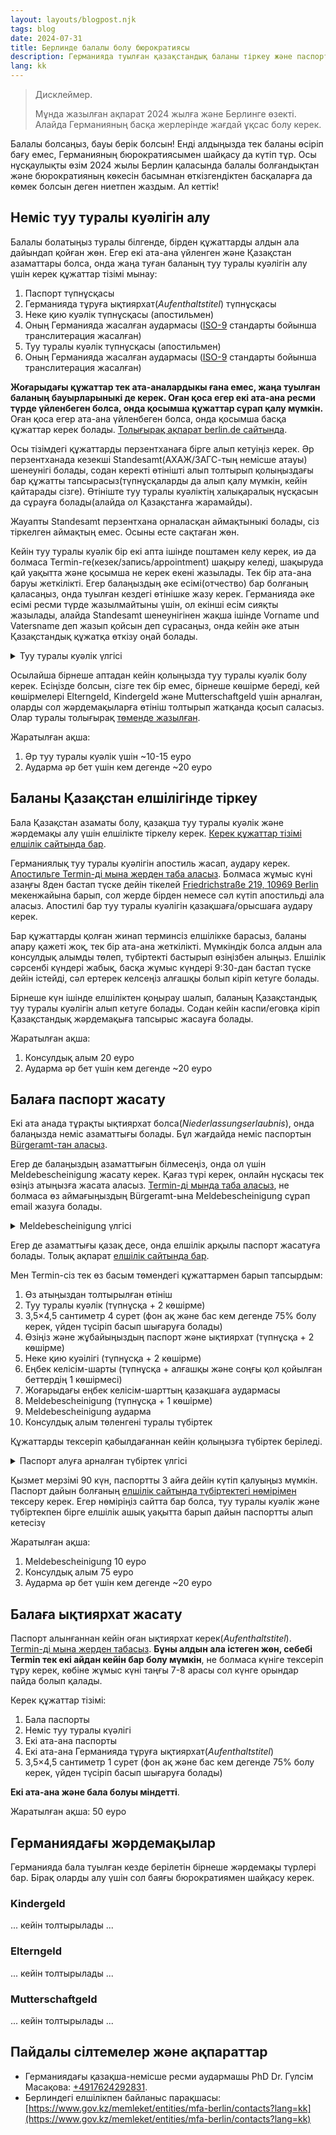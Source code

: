 ```yaml
---
layout: layouts/blogpost.njk
tags: blog
date: 2024-07-31
title: Берлинде балалы болу бюрократиясы
description: Германияда туылған қазақстандық баланы тіркеу және паспортын алу туралы нұсқаулық
lang: kk
---
```


> Дисклеймер.
>
> Мұнда жазылған ақпарат 2024 жылға және Берлинге өзекті. Алайда Германияның басқа жерлерінде жағдай ұқсас болу керек.

Балалы болсаңыз, бауы берік болсын! Енді алдыңызда тек баланы өсіріп бағу емес, Германияның бюрократиясымен шайқасу да күтіп тұр.
Осы нұсқаулықты өзім 2024 жылы Берлин қаласында балалы болғандықтан және бюрократияның көкесін басымнан өткізгендіктен басқаларға да көмек болсын деген ниетпен жаздым. Ал кеттік!

## <a name='geburtskunde-de'></a> Неміс туу туралы куәлігін алу

Балалы болатыңыз туралы білгенде, бірден құжаттарды алдын ала дайындап қойған жөн. Егер екі ата-ана үйленген және Қазақстан азаматтары болса, онда жаңа туған баланың туу туралы куәлігін алу үшін керек құжаттар тізімі мынау:

1. Паспорт түпнұсқасы
2. Германияда тұруға ықтиярхат(*Aufenthaltstitel*) түпнұсқасы
3. Неке қию куәлік түпнұсқасы (апостильмен)
4. Оның Германияда жасалған аудармасы ([ISO-9][iso9] стандарты бойынша транслитерация жасалған)
5. Туу туралы куәлік түпнұсқасы (апостильмен)
6. Оның Германияда жасалған аудармасы ([ISO-9][iso9] стандарты бойынша транслитерация жасалған)

**Жоғарыдағы құжаттар тек ата-аналардыкы ғана емес, жаңа туылған баланың бауырларыныкі де керек. Оған қоса егер екі ата-ана ресми түрде үйленбеген болса, онда қосымша құжаттар сұрап қалу мүмкін.** Оған қоса егер ата-ана үйленбеген болса, онда қосымша басқа құжаттар керек болады. [Толығырақ ақпарат berlin.de сайтында][berlin-geburtskunde].

Осы тізімдегі құжаттарды перзентханаға бірге алып кетуіңіз керек. Әр перзентханада кезекші Standesamt(АХАЖ/ЗАГС-тың немісше атауы) шенеунігі болады, содан керекті өтінішті алып толтырып қолыңыздағы бар құжатты тапсырасыз(түпнұсқаларды да алып қалу мүмкін, кейін қайтарады сізге). Өтініште туу туралы куәліктің халықаралық нұсқасын да сұрауға болады(алайда ол Қазақстанға жарамайды).

Жауапты Standesamt перзентхана орналасқан аймақтыныкі болады, сіз тіркелген аймақтың емес. Осыны есте сақтаған жөн.

Кейін туу туралы куәлік бір екі апта ішінде поштамен келу керек, иә да болмаса Termin-ге(кезек/запись/appointment) шақыру келеді, шақыруда қай уақытта және қосымша не керек екені жазылады. Тек бір ата-ана баруы жеткілікті. Егер балаңыздың әке есімі(отчество) бар болғаның қаласаңыз, онда туылған кездегі өтінішке жазу керек. Германияда әке есімі ресми түрде жазылмайтыны үшін, ол екінші есім сияқты жазылады, алайда Standesamt шенеунігінен жақша ішінде Vorname und Vatersname деп жазып қойсын деп сұрасаңыз, онда кейін әке атын Қазақстандық құжатқа өткізу оңай болады.

<details>
  <summary>Туу туралы куәлік үлгісі</summary>
  <img src='/images/geburtskunde.jpg' alt='Туу туралы куәлік үлгісінің суреті'/>
</details>

Осылайша бірнеше аптадан кейін қолыңызда туу туралы куәлік болу керек. Есіңізде болсын, сізге тек бір емес, бірнеше көшірме береді, кей көшірмелері Elterngeld, Kindergeld және Mutterschaftgeld үшін арналған, оларды сол жәрдемақыларға өтініш толтырып жатқанда қосып саласыз. Олар туралы толығырақ [төменде жазылған](#geld).

Жаратылған ақша:

1. Әр туу туралы куәлік үшін ~10-15 еуро
2. Аударма әр бет үшін кем дегенде ~20 еуро

## <a name='geburtskunde-kz'></a> Баланы Қазақстан елшілігінде тіркеу

Бала Қазақстан азаматы болу, қазақша туу туралы куәлік және жәрдемақы алу үшін елшілікте тіркелу керек. [Керек құжаттар тізімі елшілік сайтында бар][kz-botschaft-geburtskunde].

Германиялық туу туралы куәлігін апостиль жасап, аудару керек. [Апостильге Termin-ді мына жерден таба аласыз][berlin-apostille]. Болмаса жұмыс күні азаңғы 8ден бастап түске дейін тікелей [Friedrichstraße 219, 10969 Berlin](https://maps.app.goo.gl/i8wCN7pgYnifgpW87) мекенжайына барып, сол жерде бірден немесе сәл күтіп апостильді ала аласыз. Апостилі бар туу туралы куәлігін қазақшаға/орысшаға аудару керек.

Бар құжаттарды қолған жинап терминсіз елшілікке барасыз, баланы апару қажеті жоқ, тек бір ата-ана жеткілікті. Мүмкіндік болса алдын ала консулдық алымды төлеп, түбіртекті бастырып өзіңізбен алыңыз. Елшілік сәрсенбі күндері жабық, басқа жұмыс күндері 9:30-дан бастап түске дейін істейді, сәл ертерек келсеңіз алғашқы болып кіріп кетуге болады.

Бірнеше күн ішінде елшіліктен қоңырау шалып, баланың Қазақстандық туу туралы куәлігін алып кетуге болады. Содан кейін каспи/еговқа кіріп Қазақстандық жәрдемақыға тапсырыс жасауға болады.

Жаратылған ақша:

1. Консулдық алым 20 еуро
2. Аударма әр бет үшін кем дегенде ~20 еуро

## <a name='passport'></a> Балаға паспорт жасату

Екі ата анада тұрақты ықтиярхат болса(*Niederlassungserlaubnis*), онда балаңызда неміс азаматтығы болады. Бұл жағдайда неміс паспортын [Bürgeramt-тан аласыз][berlin-passport].

Егер де балаңыздың азаматтығын білмесеңіз, онда ол үшін Meldebescheinigung жасату керек. Қағаз түрі керек, онлайн нұсқасы тек өзіңіз атыңызға жасата аласыз. [Termin-ді мында таба аласыз][berlin-meldebescheinigung], не болмаса өз аймағыңыздың Bürgeramt-ына Meldebescheinigung сұрап email жазуға болады.

<details>
  <summary>Meldebescheinigung үлгісі</summary>
  <img src='/images/meldebescheinigung.jpg' alt='Meldebescheinigung үлгісі'/>
</details>

Егер де азаматтығы қазақ десе, онда елшілік арқылы паспорт жасатуға болады. Толық ақпарат [елшілік сайтында бар][kz-botschaft-passport].

Мен Termin-сіз тек өз басым төмендегі құжаттармен барып тапсырдым:

1. Өз атыңыздан толтырылған өтініш
2. Туу туралы куәлік (түпнұсқа + 2 көшірме)
3. 3,5×4,5 сантиметр 4 сурет (фон ақ және бас кем дегенде 75% болу керек, үйден түсіріп басып шығаруға болады)
4. Өзіңіз және жұбайыңыздың паспорт және ықтиярхат (түпнұсқа + 2 көшірме)
5. Неке қию куәілігі (түпнұсқа + 2 көшірме)
6. Еңбек келісім-шарты (түпнұсқа + алғашқы және соңғы қол қойылған беттердің 1 көшірмесі)
7. Жоғарыдағы еңбек келісім-шарттың қазақшаға аудармасы
8. Meldebescheinigung (түпнұсқа + 1 көшірме)
9. Meldebescheinigung аударма
10. Консулдық алым төленгені туралы түбіртек

Құжаттарды тексеріп қабылдағаннан кейін қолыңызға түбіртек беріледі.

<details>
  <summary>Паспорт алуға арналған түбіртек үлгісі</summary>
  <img src='/images/kz-passport-quittung.jpg' alt='Паспорт алуға арналған түбіртек үлгісі'/>
</details>

Қызмет мерзімі 90 күн, паспортты 3 айға дейін күтіп қалуыңыз мүмкін. Паспорт дайын болғаның [елшілік сайтында түбіртектегі нөмірімен][kz-borschaft-ready-docs] тексеру керек. Егер нөміріңіз сайтта бар болса, туу туралы куәлік және түбіртекпен бірге елшілік ашық уақытта барып дайын паспортты алып кетесізү

Жаратылған ақша:

1. Meldebescheinigung 10 еуро
2. Консулдық алым 75 еуро
3. Аударма әр бет үшін кем дегенде ~20 еуро

## <a name='permit'></a> Балаға ықтиярхат жасату

Паспорт алынғаннан кейін оған ықтиярхат керек(*Aufenthaltstitel*). [Termin-ді мына жерден табасыз][berlin-permit]. **Бұны алдын ала істеген жөн, себебі Termin тек екі айдан кейін бар болу мүмкін**, не болмаса күніге тексеріп тұру керек, көбіне жұмыс күні таңғы 7-8 арасы сол күнге орындар пайда болып қалады.

Керек құжаттар тізімі:

1. Бала паспорты
2. Неміс туу туралы күәлігі
3. Екі ата-ана паспорты
4. Екі ата-ана Германияда тұруға ықтиярхат(*Aufenthaltstitel*)
5. 3,5×4,5 сантиметр 1 сурет (фон ақ және бас кем дегенде 75% болу керек, үйден түсіріп басып шығаруға болады)

**Екі ата-ана және бала болуы міндетті**.

Жаратылған ақша: 50 еуро

## <a name='geld'></a> Германиядағы жәрдемақылар

Германияда бала туылған кезде берілетін бірнеше жәрдемақы түрлері бар. Бірақ оларды алу үшін сол баяғы бюрократиямен шайқасу керек.

### Kindergeld

... кейін толтырылады ...

### Elterngeld

... кейін толтырылады ...

### Mutterschaftgeld

... кейін толтырылады ...

## Пайдалы сілтемелер және ақпараттар

- Германиядағы қазақша-немісше ресми аудармашы PhD Dr. Гүлсім Масақова: [+4917624292831](https://wa.me/4917624292831).
- Берлиндегі елшілікпен байланыс парақшасы: [https://www.gov.kz/memleket/entities/mfa-berlin/contacts?lang=kk](https://www.gov.kz/memleket/entities/mfa-berlin/contacts?lang=kk)

[iso9]: https://en.wikipedia.org/wiki/ISO_9
[kz-botschaft-geburtskunde]: https://www.gov.kz/memleket/entities/mfa-berlin/press/article/details/145552?directionId=_5455&lang=kk
[kz-botschaft-passport]: https://www.gov.kz/memleket/entities/mfa-berlin/press/article/details/144999?directionId=_5455&lang=kk
[kz-borschaft-ready-docs]: https://www.gov.kz/memleket/entities/mfa-berlin/documents/details/602342?lang=kk
[berlin-passport]: https://service.berlin.de/dienstleistung/121151/
[berlin-geburtskunde]: https://service.berlin.de/dienstleistung/318960/
[berlin-apostille]: https://service.berlin.de/dienstleistung/320315/
[berlin-meldebescheinigung]: https://service.berlin.de/dienstleistung/120702/
[berlin-permit]: https://service.berlin.de/dienstleistung/324269/en/
